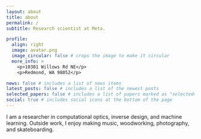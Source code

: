 ```yaml
---
layout: about
title: about
permalink: /
subtitle: Research scientist at Meta.

profile:
  align: right
  image: avatar.png
  image_circular: false # crops the image to make it circular
  more_info: >
    <p>10301 Willows Rd NE</p>
    <p>Redmond, WA 98052</p>

news: false # includes a list of news items
latest_posts: false # includes a list of the newest posts
selected_papers: false # includes a list of papers marked as "selected={true}"
social: true # includes social icons at the bottom of the page
---
```


I am a researcher in computational optics, inverse design, and machine learning. Outside work, I enjoy making music, woodworking, photography, and skateboarding.